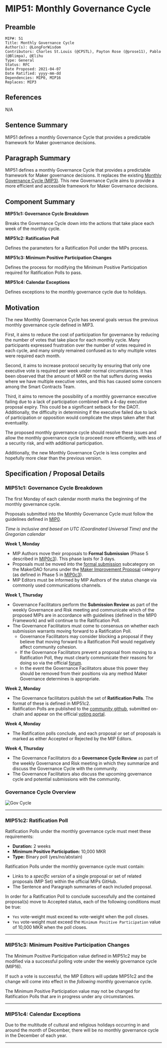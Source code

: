 # MIP51: Monthly Governance Cycle

## Preamble
```
MIP#: 51
Title: Monthly Governance Cycle
Author(s): @LongForWisdom 
Contributors: Charles St.Louis (@CPSTL), Payton Rose (@prose11), Pablo (@Blimpa), @Elihu
Type: General
Status: RFC
Date Proposed: 2021-04-07
Date Ratified: yyyy-mm-dd
Dependencies: MIP0, MIP16
Replaces: MIP3
```

## References
N/A

## Sentence Summary

MIP51 defines a monthly Governance Cycle that provides a predictable framework for Maker governance decisions.

## Paragraph Summary

MIP51 defines a monthly Governance Cycle that provides a predictable framework for Maker governance decisions. It replaces the existing [Monthly Governance Cycle (MIP3)](https://github.com/makerdao/mips/tree/master/MIP3). This new Governance Cycle aims to provide a more efficient and accessible framework for Maker Governance decisions.

## Component Summary

**MIP51c1: Governance Cycle Breakdown**

Breaks the Governance Cycle down into the actions that take place each week of the monthly cycle.

**MIP51c2: Ratification Poll**

Defines the parameters for a Ratification Poll under the MIPs process.

**MIP51c3: Minimum Positive Participation Changes**

Defines the process for modifying the Minimum Positive Participation required for Ratification Polls to pass.

**MIP51c4: Calendar Exceptions** 

Defines exceptions to the monthly governance cycle due to holidays.



## Motivation

The new Monthly Governance Cycle has several goals versus the previous monthly governance cycle defined in MIP3.

First, it aims to reduce the cost of participation for governance by reducing the number of votes that take place for each monthly cycle. Many participants expressed frustration over the number of votes required in each cycle, and many simply remained confused as to why multiple votes were required each month.

Second, it aims to increase protocol security by ensuring that only one executive vote is required per week under normal circumstances. It has been observed that the amount of MKR on the hat suffers during weeks where we have multiple executive votes, and this has caused some concern among the Smart Contracts Team.

Third, it aims to remove the possibility of a monthly governance executive failing due to a lack of participation combined with a 4-day executive proposal expiry. This could be a significant setback for the DAOT. Additionally, the difficulty in determining if the executive failed due to lack of participation or opposition would complicate the steps taken after that eventuality. 

The proposed monthly governance cycle should resolve these issues and allow the monthly governance cycle to proceed more efficiently, with less of a security risk, and with additional participation.

Additionally, the new Monthly Governance Cycle is less complex and hopefully more clear than the previous version.

## Specification / Proposal Details

### MIP51c1: Governance Cycle Breakdown

The first Monday of each calendar month marks the beginning of the monthly governance cycle.

Proposals submitted into the Monthly Governance Cycle must follow the guidelines defined in [MIP0](https://github.com/makerdao/mips/blob/master/MIP0/mip0.md).

*Time is inclusive and based on UTC (Coordinated Universal Time) and the Gregorian calendar*

**Week 1, Monday**
-   MIP Authors move their proposals to **Formal Submission** (Phase 5 described in [MIP0c3](https://github.com/makerdao/mips/blob/master/MIP0/mip0.md#mip0c3-the-mip-lifecycle)). This phase lasts for 3 days.
-   Proposals must be moved into the [formal submission](https://forum.makerdao.com/c/mips/fs/16) subcategory on the MakerDAO forums under the [Maker Improvement Proposal](https://forum.makerdao.com/c/mips/14) category (as defined in Phase 5 in [MIP0c3](https://github.com/makerdao/mips/blob/master/MIP0/mip0.md#mip0c3-the-mip-lifecycle)).
-   MIP Editors must be informed by MIP Authors of the status change via commonly used communications channels.

**Week 1, Thursday**
-  Governance Facilitators perform the **Submission Review** as part of the weekly Governance and Risk meeting and communicate which of the proposed MIPs are in accordance with guidelines (defined in the MIP0 Framework) and will continue to the Ratification Poll.
- The Governance Facilitators must come to consensus on whether each submission warrants moving forward to a Ratification Poll.
    - Governance Facilitators may consider blocking a proposal if they believe that moving forward to a Ratification Poll would negatively affect community cohesion.
    - If the Governance Facilitators prevent a proposal from moving to a Ratification Poll, they must clearly communicate their reasons for doing so via the official [forum](https://forum.makerdao.com).
    - In the event the Governance Facilitators abuse this power they should be removed from their positions via any method Maker Governance determines is appropriate.

**Week 2, Monday**
-   The Governance facilitators publish the set of **Ratification Polls**. The format of these is defined in MIP51c2.
-   Ratification Polls are published to the [community github](https://github.com/makerdao/community/tree/master/governance/polls), submitted on-chain and appear on the official [voting portal](https://vote.makerdao.com/).

**Week 4, Monday**
-   The Ratification polls conclude, and each proposal or set of proposals is marked as either Accepted or Rejected by the MIP Editors.

**Week 4, Thursday**
- The Governance Facilitators do a **Governance Cycle Review** as part of the weekly Governance and Risk meeting in which they summarize and discuss the Governance Cycle with the community.
- The Governance Facilitators also discuss the upcoming governance cycle and potential submissions with the community.

### Governance Cycle Overview
![Gov Cycle](https://user-images.githubusercontent.com/53664591/114054203-8c7de580-9887-11eb-90da-0431b051fff3.png)

---

### MIP51c2: Ratification Poll

Ratification Polls under the monthly governance cycle must meet these requirements:
* **Duration:** 2 weeks
* **Minimum Positive Participation:** 10,000 MKR
* **Type:** Binary poll (yes/no/abstain)

Ratification Polls under the monthly governance cycle must contain:
* Links to a *specific version* of a single proposal or set of related proposals (MIP Set) within the official MIPs GitHub.
* The Sentence and Paragraph summaries of each included proposal.

In order for a Ratification Poll to conclude successfully and the contained proposal(s) move to Accepted status, each of the following conditions must be true:
* `Yes` vote-weight must exceed `No` vote-weight when the poll closes.
* `Yes` vote-weight must exceed the `Minimum Positive Participation` value of 10,000 MKR when the poll closes.

---

### MIP51c3: Minimum Positive Participation Changes

The Minimum Positive Participation value defined in MIP51c2 may be modified via a successful polling vote under the weekly governance cycle (MIP16).

If such a vote is successful, the MIP Editors will update MIP51c2 and the change will come into effect in the _following_ monthly governance cycle.

The Minimum Positive Participation value may not be changed for Ratification Polls that are in progress under any circumstances.

---

### MIP51c4: Calendar Exceptions

Due to the multitude of cultural and religious holidays occurring in and around the month of December, there will be no monthly governance cycle in the December of each year.

---
